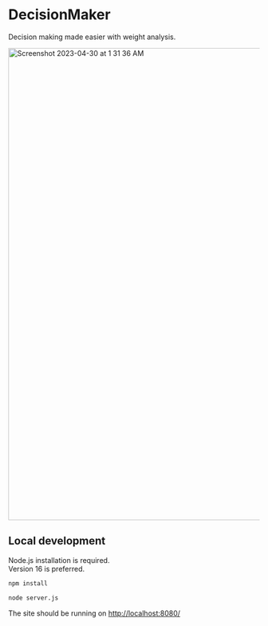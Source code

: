 # DecisionMaker

Decision making made easier with weight analysis.

<img width="946" alt="Screenshot 2023-04-30 at 1 31 36 AM" src="https://user-images.githubusercontent.com/104475739/235313411-f843af39-92e3-497c-9f80-cf9b70c749d1.png">


## Local development

Node.js installation is required.  
Version 16 is preferred.  

```sh
npm install
```

```sh
node server.js
```

The site should be running on <http://localhost:8080/>
